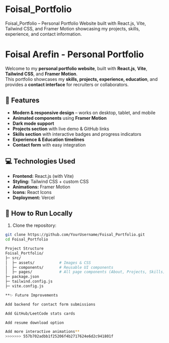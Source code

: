 # Foisal_Portfolio
Foisal_Portfolio – Personal Portfolio Website built with React.js, Vite, Tailwind CSS, and Framer Motion showcasing my projects, skills, experience, and contact information.

# Foisal Arefin - Personal Portfolio

Welcome to my **personal portfolio website**, built with **React.js**, **Vite**, **Tailwind CSS**, and **Framer Motion**.  
This portfolio showcases my **skills, projects, experience, education**, and provides a **contact interface** for recruiters or collaborators.  

## 🌟 Features

- **Modern & responsive design** – works on desktop, tablet, and mobile  
- **Animated components** using **Framer Motion**  
- **Dark mode support**  
- **Projects section** with live demo & GitHub links  
- **Skills section** with interactive badges and progress indicators  
- **Experience & Education timelines**  
- **Contact form** with easy integration  

## 💻 Technologies Used

- **Frontend:** React.js (with Vite)  
- **Styling:** Tailwind CSS + custom CSS  
- **Animations:** Framer Motion  
- **Icons:** React Icons  
- **Deployment:** Vercel  

## 🚀 How to Run Locally

1. Clone the repository:

```bash
git clone https://github.com/YourUsername/Foisal_Portfolio.git
cd Foisal_Portfolio

Project Structure
Foisal_Portfolio/
├─ src/
│  ├─ assets/           # Images & CSS
│  ├─ components/       # Reusable UI components
│  ├─ pages/            # All page components (About, Projects, Skills)
├─ package.json
├─ tailwind.config.js
├─ vite.config.js

**✨ Future Improvements

Add backend for contact form submissions

Add GitHub/LeetCode stats cards

Add resume download option

Add more interactive animations**
>>>>>>> 557b702adbb1f25206f4b2717624e6d2c941801f

